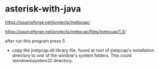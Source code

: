 # asterisk-with-java

https://sourceforge.net/projects/jnetpcap/

https://sourceforge.net/projects/jnetpcap/files/jnetpcap/1.3/

after run this program press 5

- copy the jnetpcap.dll library file, found at root of jnetpcap's
  installation directory to one of the window's system folders. This
  could \windows\system32 directory.